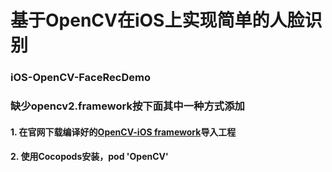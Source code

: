 # 基于OpenCV在iOS上实现简单的人脸识别
### iOS-OpenCV-FaceRecDemo
### 缺少opencv2.framework按下面其中一种方式添加
#### 1. 在官网下载编译好的[OpenCV-iOS framework](https://opencv.org/releases.html)导入工程
#### 2. 使用Cocopods安装，pod 'OpenCV'
